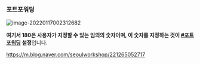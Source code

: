 ### 포트포워딩

![image-20220117002312682](C:\Users\4545a\AppData\Roaming\Typora\typora-user-images\image-20220117002312682.png)

**여기서 180은 사용자가 지정할 수 있는 임의의 숫자이며, 이 숫자를 지정하는 것이 [#포트포워딩](https://m.blog.naver.com/BlogTagView.naver?blogId=seoulworkshop&pushNavigation=true&tagName=포트포워딩) 설정**입니다.





https://m.blog.naver.com/seoulworkshop/221265052717

